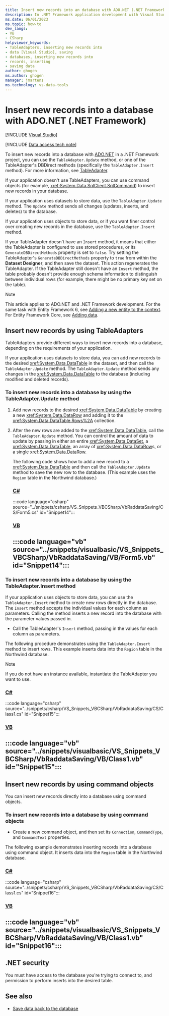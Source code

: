 ```yaml
---
title: Insert new records into an database with ADO.NET (.NET Framework)
description: In .NET Framework application development with Visual Studio, insert new records into a database using the ADO.NET TableAdapter.Update method, one of the TableAdapter's DBDirect methods, or command objects.
ms.date: 06/01/2023
ms.topic: how-to
dev_langs:
- VB
- CSharp
helpviewer_keywords:
- TableAdapters, inserting new records into
- data [Visual Studio], saving
- databases, inserting new records into
- records, inserting
- saving data
author: ghogen
ms.author: ghogen
manager: jmartens
ms.technology: vs-data-tools
---
```

# Insert new records into a database with ADO.NET (.NET Framework)

 [!INCLUDE [Visual Studio](~/includes/applies-to-version/vs-windows-only.md)]

[!INCLUDE [Data access tech note](./includes/data-technology-note.md)]

To insert new records into a database with [ADO.NET](/dotnet/framework/data/adonet/) in a .NET Framework project, you can use the `TableAdapter.Update` method, or one of the TableAdapter's DBDirect methods (specifically the `TableAdapter.Insert` method). For more information, see [TableAdapter](../data-tools/create-and-configure-tableadapters.md).

If your application doesn't use TableAdapters, you can use command objects (for example,  <xref:System.Data.SqlClient.SqlCommand>) to  insert new records in your database.

If your application uses datasets to store data, use the `TableAdapter.Update` method. The `Update` method sends all changes (updates, inserts, and deletes) to the database.

If your application uses objects to store data, or if you want finer control over creating new records in the database, use the `TableAdapter.Insert` method.

If your TableAdapter doesn't have an `Insert` method, it means that either the TableAdapter is configured to use stored procedures, or its `GenerateDBDirectMethods` property is set to `false`. Try setting the TableAdapter's `GenerateDBDirectMethods` property to `true` from within the **Dataset Designer**, and then save the dataset. This action regenerates the TableAdapter. If the TableAdapter still doesn't have an `Insert` method, the table probably doesn't provide enough schema information to distinguish between individual rows (for example, there might be no primary key set on the table).

> [!NOTE]
> This article applies to ADO.NET and .NET Framework development. For the same task with Entity Framework 6, see [Adding a new entity to the context](/ef/ef6/saving/change-tracking/entity-state#adding-a-new-entity-to-the-context). For Entity Framework Core, see [Adding data](/ef/core/saving/basic#adding-data).

## Insert new records by using TableAdapters

TableAdapters provide different ways to insert new records into a database, depending on the requirements of your application.

If your application uses datasets to store data, you can add new records to the desired <xref:System.Data.DataTable> in the dataset, and then call the `TableAdapter.Update` method. The `TableAdapter.Update` method sends any changes in the <xref:System.Data.DataTable> to the database (including modified and deleted records).

### To insert new records into a database by using the TableAdapter.Update method

1. Add new records to the desired <xref:System.Data.DataTable> by creating a new <xref:System.Data.DataRow> and adding it to the <xref:System.Data.DataTable.Rows%2A> collection.

2. After the new rows are added to the <xref:System.Data.DataTable>, call the `TableAdapter.Update` method. You can control the amount of data to update by passing in either an entire <xref:System.Data.DataSet>, a <xref:System.Data.DataTable>, an array of <xref:System.Data.DataRow>s, or a single <xref:System.Data.DataRow>.

   The following code shows how to add a new record to a <xref:System.Data.DataTable> and then call the `TableAdapter.Update` method to save the new row to the database. (This example uses the `Region` table in the Northwind database.)

   ### [C#](#tab/csharp)
   :::code language="csharp" source="../snippets/csharp/VS_Snippets_VBCSharp/VbRaddataSaving/CS/Form5.cs" id="Snippet14":::

   ### [VB](#tab/vb)
   :::code language="vb" source="../snippets/visualbasic/VS_Snippets_VBCSharp/VbRaddataSaving/VB/Form5.vb" id="Snippet14":::
   ---

### To insert new records into a database by using the TableAdapter.Insert method

If your application uses objects to store  data, you can use the `TableAdapter.Insert` method to create new rows directly in the database. The `Insert` method accepts the individual values for each column as parameters. Calling the method inserts a new record into the database with the parameter values passed in.

- Call the TableAdapter's `Insert` method, passing in the values for each column as parameters.

The following procedure demonstrates using the `TableAdapter.Insert` method to insert rows. This example inserts data into the `Region` table in the Northwind database.

> [!NOTE]
> If you do not have an instance available, instantiate the TableAdapter you want to use.

### [C#](#tab/csharp)
:::code language="csharp" source="../snippets/csharp/VS_Snippets_VBCSharp/VbRaddataSaving/CS/Class1.cs" id="Snippet15":::

### [VB](#tab/vb)
:::code language="vb" source="../snippets/visualbasic/VS_Snippets_VBCSharp/VbRaddataSaving/VB/Class1.vb" id="Snippet15":::
---

## Insert new records by using command objects

You can insert new records directly into a database using command objects.

### To insert new records into a database by using command objects

- Create a new command object, and then set its `Connection`, `CommandType`, and `CommandText` properties.

The following example demonstrates inserting records into a database using command object. It inserts data into the `Region` table in the Northwind database.

### [C#](#tab/csharp)
:::code language="csharp" source="../snippets/csharp/VS_Snippets_VBCSharp/VbRaddataSaving/CS/Class1.cs" id="Snippet16":::

### [VB](#tab/vb)
:::code language="vb" source="../snippets/visualbasic/VS_Snippets_VBCSharp/VbRaddataSaving/VB/Class1.vb" id="Snippet16":::
---

## .NET security

You must have access to the database you're trying to connect to, and permission to perform inserts into the desired table.

## See also

- [Save data back to the database](../data-tools/save-data-back-to-the-database.md)
